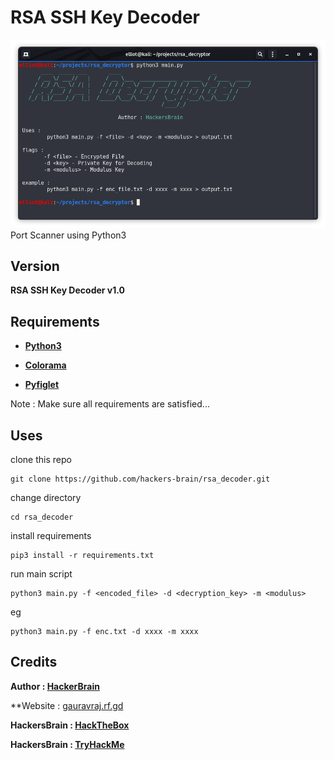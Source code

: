 # RSA SSH Key Decoder
![rsa ssh key decoder](https://github.com/hackers-brain/rsa_decoder/blob/master/rsa_decryptor.png)
Port Scanner using Python3
## Version
**RSA SSH Key Decoder v1.0**
## Requirements
* **[Python3](https://www.python.org/downloads/)**

* **[Colorama](https://pypi.org/project/colorama/)**

* **[Pyfiglet](https://pypi.org/project/pyfiglet/0.7/)**

Note : Make sure all requirements are satisfied...

## Uses
clone this repo
```
git clone https://github.com/hackers-brain/rsa_decoder.git
```
change directory
```
cd rsa_decoder
```
install requirements
```
pip3 install -r requirements.txt
```
run main script
```
python3 main.py -f <encoded_file> -d <decryption_key> -m <modulus>
```
eg
```
python3 main.py -f enc.txt -d xxxx -m xxxx
```

## Credits
**Author : [HackerBrain](https://github.com/hackers-brain/)**

**Website : [gauravraj.rf.gd](http://gauravraj.rf.gd/)

**HackersBrain : [HackTheBox](https://www.hackthebox.eu/profile/303514)**

**HackersBrain : [TryHackMe](https://tryhackme.com/p/hackersbrain)**
